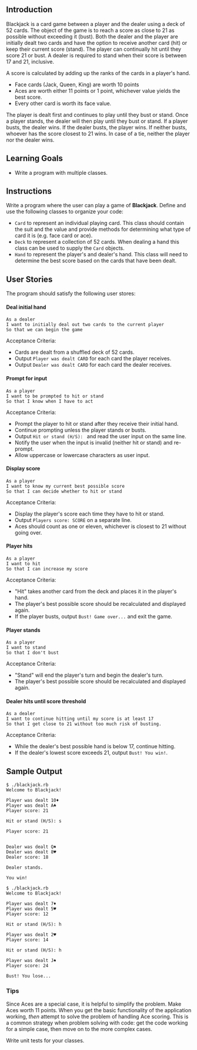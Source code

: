 ## Introduction

Blackjack is a card game between a player and the dealer using a deck of 52 cards. The object of the game is to reach a score as close to 21 as possible without exceeding it (bust). Both the dealer and the player are initially dealt two cards and have the option to receive another card (hit) or keep their current score (stand). The player can continually hit until they score 21 or bust. A dealer is required to stand when their score is between 17 and 21, inclusive.

A score is calculated by adding up the ranks of the cards in a player's hand.
  * Face cards (Jack, Queen, King) are worth 10 points
  * Aces are worth either 11 points or 1 point, whichever value yields the best score.
  * Every other card is worth its face value.

The player is dealt first and continues to play until they bust or stand. Once a player stands, the dealer will then play until they bust or stand. If a player busts, the dealer wins. If the dealer busts, the player wins. If neither busts, whoever has the score closest to 21 wins. In case of a tie, neither the player nor the dealer wins.

## Learning Goals

* Write a program with multiple classes.

## Instructions

Write a program where the user can play a game of **Blackjack**. Define and use the following classes to organize your code:

* `Card` to represent an individual playing card. This class should contain the suit and the value and provide methods for determining what type of card it is (e.g. face card or ace).
* `Deck` to represent a collection of 52 cards. When dealing a hand this class can be used to supply the `Card` objects.
* `Hand` to represent the player's and dealer's hand. This class will need to determine the best score based on the cards that have been dealt.

## User Stories

The program should satisfy the following user stores:

#### Deal initial hand

```no-highlight
As a dealer
I want to initially deal out two cards to the current player
So that we can begin the game
```

Acceptance Criteria:

* Cards are dealt from a shuffled deck of 52 cards.
* Output `Player was dealt CARD` for each card the player receives.
* Output `Dealer was dealt CARD` for each card the dealer receives.

#### Prompt for input

```no-highlight
As a player
I want to be prompted to hit or stand
So that I know when I have to act
```

Acceptance Criteria:

* Prompt the player to hit or stand after they receive their initial hand.
* Continue prompting unless the player stands or busts.
* Output `Hit or stand (H/S): ` and read the user input on the same line.
* Notify the user when the input is invalid (neither hit or stand) and re-prompt.
* Allow uppercase or lowercase characters as user input.

#### Display score

```no-highlight
As a player
I want to know my current best possible score
So that I can decide whether to hit or stand
```

Acceptance Criteria:
* Display the player's score each time they have to hit or stand.
* Output `Players score: SCORE` on a separate line.
* Aces should count as one or eleven, whichever is closest to 21 without going over.

#### Player hits

```no-highlight
As a player
I want to hit
So that I can increase my score
```

Acceptance Criteria:

* "Hit" takes another card from the deck and places it in the player's hand.
* The player's best possible score should be recalculated and displayed again.
* If the player busts, output `Bust! Game over...` and exit the game.

#### Player stands

```no-highlight
As a player
I want to stand
So that I don't bust
```

Acceptance Criteria:

* "Stand" will end the player's turn and begin the dealer's turn.
* The player's best possible score should be recalculated and displayed again.

#### Dealer hits until score threshold

```no-highlight
As a dealer
I want to continue hitting until my score is at least 17
So that I get close to 21 without too much risk of busting.
```

Acceptance Criteria:

* While the dealer's best possible hand is below 17, continue hitting.
* If the dealer's lowest score exceeds 21, output `Bust! You win!`.

## Sample Output

```no-highlight
$ ./blackjack.rb
Welcome to Blackjack!

Player was dealt 10♦
Player was dealt A♣
Player score: 21

Hit or stand (H/S): s

Player score: 21


Dealer was dealt Q♠
Dealer was dealt 8♥
Dealer score: 18

Dealer stands.

You win!
```

```no-highlight
$ ./blackjack.rb
Welcome to Blackjack!

Player was dealt 7♦
Player was dealt 5♥
Player score: 12

Hit or stand (H/S): h

Player was dealt 2♥
Player score: 14

Hit or stand (H/S): h

Player was dealt J♠
Player score: 24

Bust! You lose...
```

### Tips

Since Aces are a special case, it is helpful to simplify the problem. Make Aces worth 11 points. When you get the basic functionality of the application working, _then_ attempt to solve the problem of handling Ace scoring. This is a common strategy when problem solving with code: get the code working for a simple case, then move on to the more complex cases.

Write unit tests for your classes.
